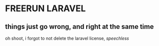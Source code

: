 # FREERUN LARAVEL
## things just go wrong, and right at the same time

oh shoot, i forgot to not delete the laravel license, *speechless*